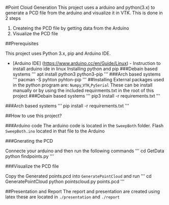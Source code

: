 #Point Cloud Generation
This project uses a arduino and python(3.x) to generate a PCD file from the arduino and visualize it in VTK.
This is done in 2 steps
1. Createing the PCD file by getting data from the Arduino
2. Visualize the PCD file

##Prerequisites

This project uses Python 3.x, pip and Arduino IDE.

* [Arduino IDE] (https://www.arduino.cc/en/Guide/Linux) - Instruction to install arduino ide in linux
Installing python and pip
###Debain based systems
'''
apt install python3 python3-pip
'''
###Arch based systems
'''
pacman -S pyhton pyhton-pip
'''
##Installing
External packages used in the python program are: `Numpy`,`VTK`,`PySerial`
These can be install manually or by using the included requirments.txt in the root of this project 
###Debain based systems
'''
pip3 install -r requirements.txt
'''

###Arch based systems
'''
pip install -r requirements.txt
'''

##How to use this project?

###Arduino code
The arduino code is located in the `SweepBoth` folder. Flash `SweepBoth.ino` located in that file to the Arduino

###Gnerating the PCD 

Connecte your arduino and then run the following commands
'''
cd GetData
python findpoints.py
'''

###Visualize the PCD file

Copy the Generated points.pcd into `GeneratePointCloud` and run
'''
cd GeneratePointCloud
python pointscloud.py points.pcd
'''

##Presentation and Report
The report and presentation are created using latex these are located in 
```./presentation``` and ```./report```